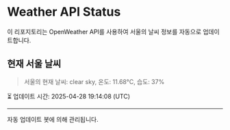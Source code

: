 
# Weather API Status

이 리포지토리는 OpenWeather API를 사용하여 서울의 날씨 정보를 자동으로 업데이트합니다.

## 현재 서울 날씨
> 서울의 현재 날씨: clear sky, 온도: 11.68°C, 습도: 37%

⏳ 업데이트 시간: 2025-04-28 19:14:08 (UTC)

---
자동 업데이트 봇에 의해 관리됩니다.
